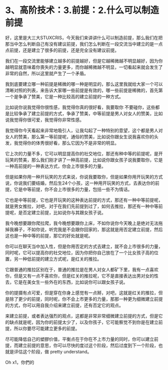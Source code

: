 # 3、高阶技术：3.前提：2.什么可以制造前提

好，这里是大三大STUXCRIS，今天我们来讲讲什么可以制造前提，那么我们在把那当中怎么判断自己有没有建议前提，我们怎么判断在一段交流当中建立的是一点点前提，还是建立了很多的前提，还是完全没有建议前提。

我们在一段交流里能够建立越多的前提越好，但是它越稀微越不明显越好，因为你越明显就意味着你喪失的力量更多，而你越稀微越不明显，一切看起来就会发生了非常的自然，所以这里就产生了一个矛盾。

我到底要建立哪一种前提是稀微的哪一种是明显的，那么这里我就给大家一个可以清晰对照的列表，来告诉大家哪一些前提是有效的，哪一些前提是稀微的，首先第一个是争承了赞美，它是一种比较高的建立前提的一种方式。

比如说你说我觉得你很性感，我觉得你真的很好看，我要取你 不要碰你，这些都是比较争承了建立前提的方式，争承了赞美，中等前提是男人对女人的赞美，比如说我觉得你很可爱，我觉得你非常性感。

我觉得你今天看起来非常地吸引人，让我勾起了一种特别的意望，这个都是男人对女人的赞美，那么第一等前提呢，通俗的赞美，比如说你跟女生说我喜欢你的头发，我觉得你的体秀很好看，那么它因为不是非常的明显。

它上次的力量不多，它可以明显提高你的社交地位，那还有种中等的前提呢，是开玩笑的赞美，那么我们刚才讲了一种高前提，比如说你跟女孩子说我要取你，它是一种高前提的一种表达方式，你会上市很多的力量。

但是如果你用一种开玩笑的方式来说，你说我要取你，但是如果你用开玩笑的方式说，你说我们要结婚，然后生24个小孩，这一种用开玩笑的方式，去表达你的前提，它是中等前提，你不会上市很多的力量，包括一些不为情话。

它也是中等前提，它也是开玩笑的这种表达前提的方式，那还有一种中等前提呢，就是男女推拉，对吧，对于在我们先前提到过了，如何去推拉，那还有一种中等前提呢，是否定建立前提，比如说你与其跟女孩子说。

我今晚想要跟你爬拉爬，我今晚想要跟你上床，不如你说你今天晚上是绝对无法拖掉我褲子，不如你说，听完我是不会跟你回家的，那这就是用否定建立前提，然后这也是一种中等的前提，那它的好处就是呢。

你可以在聊天当中加入性，但是你用否定的方式去建立，就不会上市很多的力量，同时呢，它可以提高你的社交地位，因为你把你自己放在了一个比女孩子高的位置，另一种低前提的建立方式呢，是红关的推拉。

它跟普通的推拉区别在于，普通的推拉是在男人对女人都矿下里，我有一点喜欢你，但是又有一点不喜欢你，但是红关的推拉呢，它不是直接表达出男对女的性去，它是在美女生一些外在的东西，比如说你可以跟女孩子说。

你的提摄有点可爱，但是穿在你身上感觉有一点掰，对吧，这就是红关的推拉，但是除了更少的前提，同时呢，你不会上市更多的力量，那那一种更为细微建立前提的方式，你可以用自我介绍来建立前提，还有否定它的观点。

来建立前提，或者表达强烈的观点，这都是非常非常细微建立前提的方式，但是它的缺点就是呢，因为你的前提太少了，以及你孩子，它可能察觉不到你是在建立前提，所以你要尽可能建立更多的前提。

尽可能降低自己的塑膠价值，平衡点在于你在不上市力量的同时，你可以建立前提，而建立前提的意思，你可以尽快的度过这个阶段，然后过度到下一个阶段，也就是评估这个阶段，做 pretty understand。

Oh x1，你們的